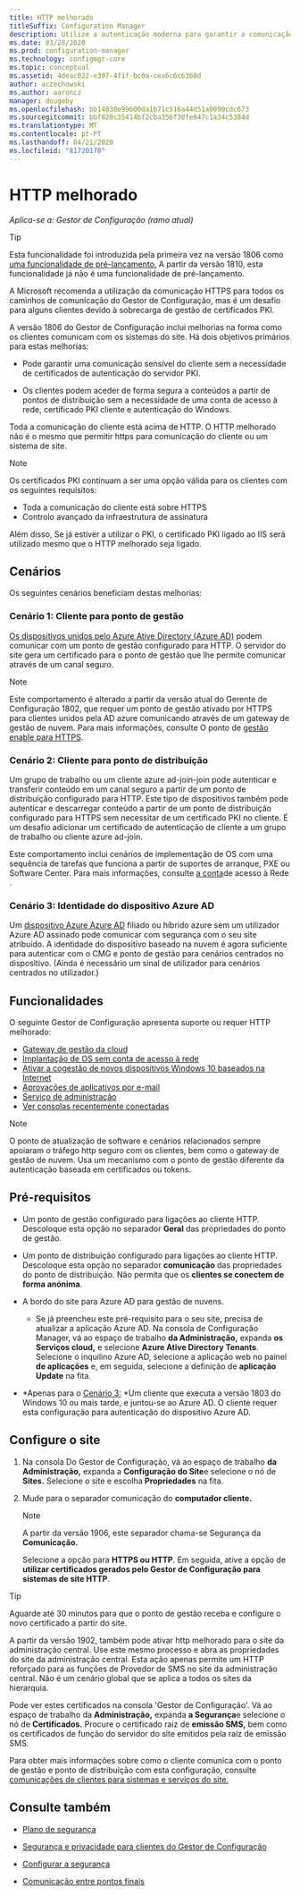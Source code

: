 ```yaml
---
title: HTTP melhorado
titleSuffix: Configuration Manager
description: Utilize a autenticação moderna para garantir a comunicação do cliente sem a necessidade de certificados PKI.
ms.date: 03/28/2020
ms.prod: configuration-manager
ms.technology: configmgr-core
ms.topic: conceptual
ms.assetid: 4deac022-e397-4f1f-bc0a-cea6c6c6368d
author: aczechowski
ms.author: aaroncz
manager: dougeby
ms.openlocfilehash: bb14830e99600da1b71c516a44d51a0090cdc673
ms.sourcegitcommit: bbf820c35414bf2cba356f30fe047c1a34c5384d
ms.translationtype: MT
ms.contentlocale: pt-PT
ms.lasthandoff: 04/21/2020
ms.locfileid: "81720178"
---
```

# <a name="enhanced-http"></a>HTTP melhorado

*Aplica-se a: Gestor de Configuração (ramo atual)*

<!--1356889,1358460-->

> [!Tip]  
> Esta funcionalidade foi introduzida pela primeira vez na versão 1806 como [uma funcionalidade de pré-lançamento.](../../servers/manage/pre-release-features.md) A partir da versão 1810, esta funcionalidade já não é uma funcionalidade de pré-lançamento.  

A Microsoft recomenda a utilização da comunicação HTTPS para todos os caminhos de comunicação do Gestor de Configuração, mas é um desafio para alguns clientes devido à sobrecarga de gestão de certificados PKI.

A versão 1806 do Gestor de Configuração inclui melhorias na forma como os clientes comunicam com os sistemas do site. Há dois objetivos primários para estas melhorias:  

- Pode garantir uma comunicação sensível do cliente sem a necessidade de certificados de autenticação do servidor PKI.  

- Os clientes podem aceder de forma segura a conteúdos a partir de pontos de distribuição sem a necessidade de uma conta de acesso à rede, certificado PKI cliente e autenticação do Windows.  

Toda a comunicação do cliente está acima de HTTP. O HTTP melhorado não é o mesmo que permitir https para comunicação do cliente ou um sistema de site.<!-- SCCMDocs issue #1212 -->

> [!Note]  
> Os certificados PKI continuam a ser uma opção válida para os clientes com os seguintes requisitos:  
>
> - Toda a comunicação do cliente está sobre HTTPS  
> - Controlo avançado da infraestrutura de assinatura
>
> Além disso, Se já estiver a utilizar o PKI, o certificado PKI ligado ao IIS será utilizado mesmo que o HTTP melhorado seja ligado.



## <a name="scenarios"></a><a name="bkmk_scenario"></a>Cenários

Os seguintes cenários beneficiam destas melhorias:  

### <a name="scenario-1-client-to-management-point"></a><a name="bkmk_scenario1"></a>Cenário 1: Cliente para ponto de gestão

<!--1356889-->
[Os dispositivos unidos pelo Azure Ative Directory (Azure AD)](/azure/active-directory/devices/concept-azure-ad-join) podem comunicar com um ponto de gestão configurado para HTTP. O servidor do site gera um certificado para o ponto de gestão que lhe permite comunicar através de um canal seguro.

> [!Note]  
> Este comportamento é alterado a partir da versão atual do Gerente de Configuração 1802, que requer um ponto de gestão ativado por HTTPS para clientes unidos pela AD azure comunicando através de um gateway de gestão de nuvem. Para mais informações, consulte O ponto de [gestão enable para HTTPS](../../clients/manage/cmg/certificates-for-cloud-management-gateway.md#bkmk_mphttps).  

### <a name="scenario-2-client-to-distribution-point"></a><a name="bkmk_scenario2"></a>Cenário 2: Cliente para ponto de distribuição

<!--1358228-->
Um grupo de trabalho ou um cliente azure ad-join-join pode autenticar e transferir conteúdo em um canal seguro a partir de um ponto de distribuição configurado para HTTP. Este tipo de dispositivos também pode autenticar e descarregar conteúdo a partir de um ponto de distribuição configurado para HTTPS sem necessitar de um certificado PKI no cliente. É um desafio adicionar um certificado de autenticação de cliente a um grupo de trabalho ou cliente azure ad-join.

Este comportamento inclui cenários de implementação de OS com uma sequência de tarefas que funciona a partir de suportes de arranque, PXE ou Software Center. Para mais informações, consulte [a conta](accounts.md#network-access-account)de acesso à Rede .<!--1358278-->

### <a name="scenario-3-azure-ad-device-identity"></a><a name="bkmk_scenario3"></a>Cenário 3: Identidade do dispositivo Azure AD

<!--1358460-->
Um [dispositivo Azure Azure AD](/azure/active-directory/devices/concept-azure-ad-join-hybrid) filiado ou híbrido azure sem um utilizador Azure AD assinado pode comunicar com segurança com o seu site atribuído. A identidade do dispositivo baseado na nuvem é agora suficiente para autenticar com o CMG e ponto de gestão para cenários centrados no dispositivo. (Ainda é necessário um sinal de utilizador para cenários centrados no utilizador.)  


## <a name="features"></a>Funcionalidades

O seguinte Gestor de Configuração apresenta suporte ou requer HTTP melhorado:

- [Gateway de gestão da cloud](../../clients/manage/cmg/plan-cloud-management-gateway.md)
- [Implantação de OS sem conta de acesso à rede](../../../osd/plan-design/planning-considerations-for-automating-tasks.md#enhanced-http)
- [Ativar a cogestão de novos dispositivos Windows 10 baseados na Internet](../../../comanage/tutorial-co-manage-new-devices.md)
- [Aprovações de aplicativos por e-mail](../../../apps/deploy-use/app-approval.md#bkmk_email-approve)
- [Serviço de administração](../../../develop/adminservice/overview.md)
- [Ver consolas recentemente conectadas](../../servers/manage/admin-console.md#bkmk_viewconnected)

> [!Note]  
> O ponto de atualização de software e cenários relacionados sempre apoiaram o tráfego http seguro com os clientes, bem como o gateway de gestão de nuvem. Usa um mecanismo com o ponto de gestão diferente da autenticação baseada em certificados ou tokens.<!-- SCCMDocs issue #1148 -->


## <a name="prerequisites"></a>Pré-requisitos  

- Um ponto de gestão configurado para ligações ao cliente HTTP. Descoloque esta opção no separador **Geral** das propriedades do ponto de gestão.  

- Um ponto de distribuição configurado para ligações ao cliente HTTP. Descoloque esta opção no separador **comunicação** das propriedades do ponto de distribuição. Não permita que os **clientes se conectem de forma anónima**.  

- A bordo do site para Azure AD para gestão de nuvens.  

    - Se já preencheu este pré-requisito para o seu site, precisa de atualizar a aplicação Azure AD. Na consola de Configuração Manager, vá ao espaço de trabalho **da Administração,** expanda **os Serviços cloud,** e selecione **Azure Ative Directory Tenants**. Selecione o inquilino Azure AD, selecione a aplicação web no painel **de aplicações** e, em seguida, selecione a definição de **aplicação Update** na fita.  

- *Apenas para o [Cenário 3:](#bkmk_scenario3) *Um cliente que executa a versão 1803 do Windows 10 ou mais tarde, e juntou-se ao Azure AD. O cliente requer esta configuração para autenticação do dispositivo Azure AD.<!-- SCCMDocs issue 1126 -->


## <a name="configure-the-site"></a>Configure o site

1. Na consola Do Gestor de Configuração, vá ao espaço de trabalho **da Administração,** expanda a **Configuração do Site**e selecione o nó de **Sites.** Selecione o site e escolha **Propriedades** na fita.  

2. Mude para o separador comunicação do **computador cliente.**

    > [!Note]
    > A partir da versão 1906, este separador chama-se Segurança da **Comunicação.**<!-- SCCMDocs#1645 -->  

    Selecione a opção para **HTTPS ou HTTP**. Em seguida, ative a opção de **utilizar certificados gerados pelo Gestor de Configuração para sistemas de site HTTP**.

> [!Tip]
> Aguarde até 30 minutos para que o ponto de gestão receba e configure o novo certificado a partir do site.

<!--3798957-->
A partir da versão 1902, também pode ativar http melhorado para o site da administração central. Use este mesmo processo e abra as propriedades do site da administração central. Esta ação apenas permite um HTTP reforçado para as funções de Provedor de SMS no site da administração central. Não é um cenário global que se aplica a todos os sites da hierarquia.

Pode ver estes certificados na consola 'Gestor de Configuração'. Vá ao espaço de trabalho da **Administração,** expanda **a Segurança**e selecione o nó de **Certificados.** Procure o certificado raiz de **emissão SMS,** bem como os certificados de função do servidor do site emitidos pela raiz de emissão SMS.

Para obter mais informações sobre como o cliente comunica com o ponto de gestão e ponto de distribuição com esta configuração, consulte [comunicações de clientes para sistemas e serviços do site.](communications-between-endpoints.md#Planning_Client_to_Site_System)


## <a name="see-also"></a>Consulte também

- [Plano de segurança](../security/plan-for-security.md)  

- [Segurança e privacidade para clientes do Gestor de Configuração](../../clients/deploy/plan/security-and-privacy-for-clients.md)  

- [Configurar a segurança](../security/configure-security.md)  

- [Comunicação entre pontos finais](communications-between-endpoints.md)  

